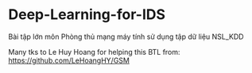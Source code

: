 # Deep-Learning-for-IDS

Bài tập lớn môn Phòng thủ mạng máy tính sử dụng tập dữ liệu NSL_KDD

Many tks to Le Huy Hoang for helping this BTL from: https://github.com/LeHoangHY/GSM
